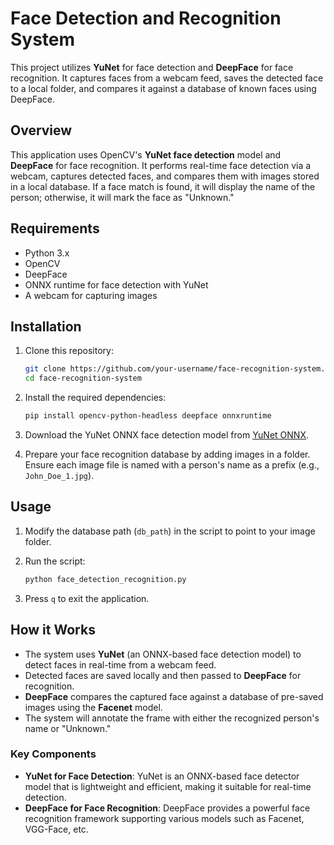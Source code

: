 # Face Detection and Recognition System

This project utilizes **YuNet** for face detection and **DeepFace** for face recognition. It captures faces from a webcam feed, saves the detected face to a local folder, and compares it against a database of known faces using DeepFace.



## Overview

This application uses OpenCV's **YuNet face detection** model and **DeepFace** for face recognition. It performs real-time face detection via a webcam, captures detected faces, and compares them with images stored in a local database. If a face match is found, it will display the name of the person; otherwise, it will mark the face as "Unknown."

## Requirements

- Python 3.x
- OpenCV
- DeepFace
- ONNX runtime for face detection with YuNet
- A webcam for capturing images

## Installation

1. Clone this repository:

    ```bash
    git clone https://github.com/your-username/face-recognition-system.git
    cd face-recognition-system
    ```

2. Install the required dependencies:

    ```bash
    pip install opencv-python-headless deepface onnxruntime
    ```

3. Download the YuNet ONNX face detection model from [YuNet ONNX](https://github.com/opencv/opencv_zoo/tree/main/models/face_detection_yunet).

4. Prepare your face recognition database by adding images in a folder. Ensure each image file is named with a person's name as a prefix (e.g., `John_Doe_1.jpg`).

## Usage

1. Modify the database path (`db_path`) in the script to point to your image folder.

2. Run the script:

    ```bash
    python face_detection_recognition.py
    ```

3. Press `q` to exit the application.

## How it Works

- The system uses **YuNet** (an ONNX-based face detection model) to detect faces in real-time from a webcam feed.
- Detected faces are saved locally and then passed to **DeepFace** for recognition.
- **DeepFace** compares the captured face against a database of pre-saved images using the **Facenet** model.
- The system will annotate the frame with either the recognized person's name or "Unknown."

### Key Components

- **YuNet for Face Detection**: YuNet is an ONNX-based face detector model that is lightweight and efficient, making it suitable for real-time detection.
- **DeepFace for Face Recognition**: DeepFace provides a powerful face recognition framework supporting various models such as Facenet, VGG-Face, etc.
